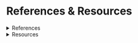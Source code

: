 # References & Resources

<details>
  <summary>References</summary>

- AI Amplified. (2023, August 09). [Adobe Photoshop generative fill is no joke. Medium](https://sciencesimplified.medium.com/adobe-photoshop-generative-fill-is-no-joke-1467f65fe8a5)
- Buck, B., Hallgreen, K., Campbell, A., Choudhury, T., Kane, J., Ben-Zeev, D. (2021, May 31). [mHealth-assisted detection of precursors to relapse in schizophrenia. National Library of Medicine](https://pubmed.ncbi.nlm.nih.gov/34135781/)
- Bylinskii, Z., Kim, N., O’Donovan, P., Alsheikh, S. (2017, August). [Learning visual importance for graphic designs and data visualizations](https://www.researchgate.net/publication/319035835_Learning_Visual_Importance_for_Graphic_Designs_and_Data_Visualizations)
- Chokkattu, J. (2022, May 01). [Google’s new tech can read your body language – without cameras](https://www.wired.com/story/google-soli-atap-research-2022/)
- Christin, A. (2017, July 16). [Algorithms in practice: Comparing web journalism and criminal justice](https://journals.sagepub.com/doi/full/10.1177/2053951717718855) 
- Dietvorst, B., Simmons, J., Massey, C. (2014). [Algorithm aversion: People erroneously avoid algorithms after seeing them err](https://repository.upenn.edu/server/api/core/bitstreams/4d24c079-228b-47bd-ba8c-166eeddee8de/content)
- Dragan, A., Lee, K., Srinivasa, S. (2013, March). [Legibility and predictability of robot motion](https://www.ri.cmu.edu/pub_files/2013/3/legiilitypredictabilityIEEE.pdf)
- Engelbart, D. (1962, October). [Augmenting human intellect: A conceptual framework](https://www.dougengelbart.org/pubs/augment-3906.html)
- Froehlich, J., Larson, E., Campbell, T., Haggerty, C. (2009, September). [HydroSense: Infrastructure-mediated single-point sensing of whole-home water activity](https://www.researchgate.net/publication/221568551_HydroSense_Infrastructure-mediated_single-point_sensing_of_whole-home_water_activity)
- Kenworthy, L. (2020, March 24). [How Netflix uses AI to predict your next series binge – 2020](https://blog.re-work.co/how-does-netflix-use-ai-to-predict-your-next-series-binge/)
- Robots Guide. (n.d.). [Leonardo](https://robotsguide.com/robots/leonardo)
- Mok, B., Johns, M., Lee, K., Miller, D. Sirkin, D., Ive, P., Ju, W. (2015, November 2). [Emergency automation off: Unstructured transition timing for distracted drivers of automated vehicles](https://ieeexplore.ieee.org/document/7313488)
- Paredes, P., Ordonez, F., Ju, W., Landay, J. (2018, April 21). [Fast & furious: Detecting stress with a car steering wheel](https://dl.acm.org/doi/abs/10.1145/3173574.3174239)
- SRI International. (c. 1966). [Portrait Photograph of Douglas Engelbart](https://www.si.edu/object/portrait-photograph-douglas-engelbart%3Anmah_1761510)
- Vaccaro, K., Shivakumar, S., Ding, Z., Karahalios, K. (2016, October). [The elements of fashion style](https://www.researchgate.net/publication/317032267_The_Elements_of_Fashion_Style)
- Wiggers, K. (2016, June 26). [Zillow now uses computer vision to improve property value estimates](https://venturebeat.com/business/zillow-now-uses-computer-vision-to-improve-property-value-estimates)
- Xu, X., Chikersal, P., Doryab, A., Villalba, D., Dutcher, J., Tumminia, M., Althoff, T., Cohen, S., Creswell, K., Creswell, J., Mankoff, J., Dey, A. (2019, September 09). [Leveraging routine behavior and contextually-filtered features for depression detection among students](https://dl.acm.org/doi/abs/10.1145/3351274)
- Yang, o., Steinfeld, A., Zimmerman, J. (2019, May). [Unremarkable AI: Fitting intelligent decision support into critical, clinical decision-making process](https://dl.acm.org/doi/abs/10.1145/3290605.3300468?casa_token=jF5ElUpnFr8AAAAA:ylmeKVN2VWTp4y2GH5G9d7ZSBqiT9OOP92GDSik1BtHThV_pmTpTicnPdky-xdpVCJ0nLn-l4IWYbgU)
- Zoya Bylinskii. (2017, August 01). Learning visual importance for graphic designs and data visualizations [Video](https://www.youtube.com/watch?v=13YZPndRJdE)
</details>

<details>
  <summary>Resources</summary>

- ACM SIGCHI. (2017, May 02). Tunneled In: Drivers with active secondary tasks need more time to transition from automation [Video](https://www.youtube.com/watch?v=jOM01Ty-J9o)
- Chris Harrison. (2010, February 27). Skinput: Appropriating the body as an input surface (CHI 2010) [Video](https://www.youtube.com/watch?v=g3XPUdW9Ryg)
- Engelbart, D. (1962, October). Augmenting human intellect: A conceptual framework. [Doug Engelbart Institute](https://www.dougengelbart.org/pubs/augment-3906.html)
- Google ATAP. (2022, March 01). In the Lab with Google ATAP: Nonverbal Interactions with Soli Radar [Video](https://www.youtube.com/watch?v=r-eh2K4HCzI&t=52s)
- Stanford Online. (2018, March 16). Stanford seminar – Bounced checks at the UI/AI intersection [Video](https://www.youtube.com/watch?v=11UKXaELg8M)
- Yang, Q., Steinfeld, A., Rosé, C., Zimmerman, J. (2020, April). [Re-examining whether, why, and how human-AI interaction is uniquely difficult to design](https://www.researchgate.net/publication/338459008_Re-examining_Whether_Why_and_How_Human-AI_Interaction_Is_Uniquely_Difficult_to_Design)
</details>
